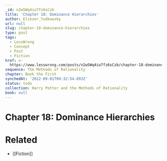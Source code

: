 ```yaml
---
_id: n2wSWq4io7fz6sCzb
title: 'Chapter 18: Dominance Hierarchies'
author: Eliezer_Yudkowsky
url: null
slug: chapter-18-dominance-hierarchies
type: post
tags:
  - LessWrong
  - Concept
  - Post
  - Fiction
href: >-
  https://www.lesswrong.com/posts/n2wSWq4io7fz6sCzb/chapter-18-dominance-hierarchies
sequence: The Methods of Rationality
chapter: Book the First
synchedAt: '2022-09-01T09:32:54.893Z'
status: todo
collection: Harry Potter and the Methods of Rationality
book: null
---
```


# Chapter 18: Dominance Hierarchies


# Related

- [[Fiction]]